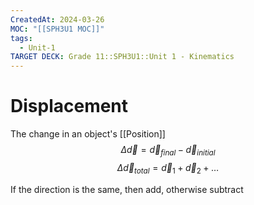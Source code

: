 ```yaml
---
CreatedAt: 2024-03-26
MOC: "[[SPH3U1 MOC]]"
tags:
  - Unit-1
TARGET DECK: Grade 11::SPH3U1::Unit 1 - Kinematics
---
```


# Displacement

The change in an object's [[Position]]
$$
\Delta \vec{d} = \vec{d}_{final} - \vec{d}_{initial}
$$
$$
\Delta \vec{d}_{total} = \vec{d}_{1} + \vec{d}_{2} + \dots
$$
<!--ID: 1718370433202-->


If the direction is the same, then add, otherwise subtract
